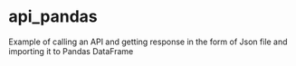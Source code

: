 # api_pandas

<p>Example of calling an API and getting response in the form of Json file and importing it to Pandas DataFrame</p>
